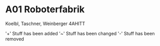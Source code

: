 A01 Roboterfabrik
=============

Koelbl, Taschner, Weinberger 4AHITT

'+' Stuff has been added
'~' Stuff has been changed
'-' Stuff has been removed
